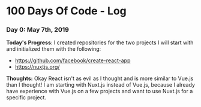 # 100 Days Of Code - Log

### Day 0: May 7th, 2019

**Today's Progress**: I created repositories for the two projects I will start with and initialized them with the following:

* https://github.com/facebook/create-react-app
* https://nuxtjs.org/

**Thoughts:** Okay React isn't as evil as I thought and is more similar to Vue.js than I thought! I am starting with Nuxt.js instead of Vue.js, because I already have experience with Vue.js on a few projects and want to use Nuxt.js for a specific project.
